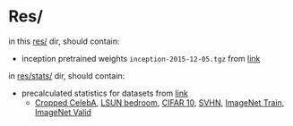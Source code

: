 # Res/

in this [res/](./) dir, should contain:

* inception pretrained weights `inception-2015-12-05.tgz` from [link](http://download.tensorflow.org/models/image/imagenet/inception-2015-12-05.tgz)

in [res/stats/](stats_tf/) dir, should contain:

* precalculated statistics for datasets from [link](http://bioinf.jku.at/research/ttur/)
	* [Cropped CelebA](http://bioinf.jku.at/research/ttur/ttur_stats/fid_stats_celeba.npz), [LSUN bedroom](http://bioinf.jku.at/research/ttur/ttur_stats/fid_stats_lsun_train.npz), [CIFAR 10](http://bioinf.jku.at/research/ttur/ttur_stats/fid_stats_cifar10_train.npz), [SVHN](http://bioinf.jku.at/research/ttur/ttur_stats/fid_stats_svhn_train.npz), [ImageNet Train](http://bioinf.jku.at/research/ttur/ttur_stats/fid_stats_imagenet_train.npz), [ImageNet Valid](http://bioinf.jku.at/research/ttur/ttur_stats/fid_stats_imagenet_valid.npz)

